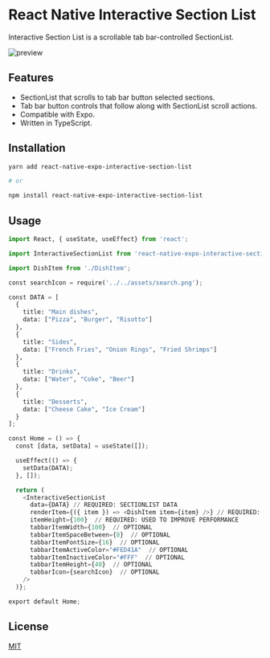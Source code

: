 # React Native Interactive Section List

Interactive Section List is a scrollable tab bar-controlled SectionList.

![preview](https://github.com/hongkouHenk/react-native-expo-interactive-section-list/blob/master/preview.gif)

## Features

- SectionList that scrolls to tab bar button selected sections.
- Tab bar button controls that follow along with SectionList scroll actions.
- Compatible with Expo.
- Written in TypeScript.

## Installation

```bash
yarn add react-native-expo-interactive-section-list

# or

npm install react-native-expo-interactive-section-list
```

## Usage

```python
import React, { useState, useEffect} from 'react';

import InteractiveSectionList from 'react-native-expo-interactive-section-list';

import DishItem from './DishItem';

const searchIcon = require('../../assets/search.png');

const DATA = [
  {
    title: "Main dishes",
    data: ["Pizza", "Burger", "Risotto"]
  },
  {
    title: "Sides",
    data: ["French Fries", "Onion Rings", "Fried Shrimps"]
  },
  {
    title: "Drinks",
    data: ["Water", "Coke", "Beer"]
  },
  {
    title: "Desserts",
    data: ["Cheese Cake", "Ice Cream"]
  }
];

const Home = () => {
  const [data, setData] = useState([]);

  useEffect(() => {
    setData(DATA);
  }, []);

  return (
    <InteractiveSectionList
      data={DATA} // REQUIRED: SECTIONLIST DATA
      renderItem={({ item }) => <DishItem item={item} />} // REQUIRED: SECTIONLIST ITEM COMPONENT
      itemHeight={100}  // REQUIRED: USED TO IMPROVE PERFORMANCE
      tabbarItemWidth={100}  // OPTIONAL
      tabbarItemSpaceBetween={8}  // OPTIONAL
      tabbarItemFontSize={16}  // OPTIONAL
      tabbarItemActiveColor="#FED41A"  // OPTIONAL
      tabbarItemInactiveColor="#FFF"  // OPTIONAL
      tabbarItemHeight={40}  // OPTIONAL
      tabbarIcon={searchIcon}  // OPTIONAL
    />
  )};

export default Home;
```

## License

[MIT](https://choosealicense.com/licenses/mit/)

